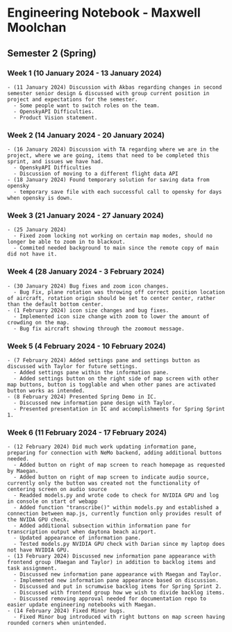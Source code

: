 # Engineering Notebook - Maxwell Moolchan

## Semester 2 (Spring)
### Week 1 (10 January 2024 - 13 January 2024)
    - (11 January 2024) Discussion with Akbas regarding changes in second semester senior design & discussed with group current position in project and expectations for the semester.
      - Some people want to switch roles on the team.
      - OpenskyAPI Difficulties.
      - Product Vision statement.
    
### Week 2 (14 January 2024 - 20 January 2024)
    - (16 January 2024) Discussion with TA regarding where we are in the project, where we are going, items that need to be completed this sprint, and issues we have had.
      - OpenskyAPI Difficulties
      - Discussion of moving to a different flight data API
    - (18 January 2024) Found temporary solution for saving data from opensky
      - temporary save file with each successful call to opensky for days when opensky is down.
### Week 3 (21 January 2024 - 27 January 2024)
    - (25 January 2024) 
      - Fixed zoom locking not working on certain map modes, should no longer be able to zoom in to blackout.
      - Commited needed background to main since the remote copy of main did not have it.
### Week 4 (28 January 2024 - 3 February 2024)
    - (30 January 2024) Bug fixes and zoom icon changes.
      - Bug Fix, plane rotation was throwing off correct position location of aircraft, rotation origin should be set to center center, rather than the default bottom center.
    - (1 February 2024) icon size changes and bug fixes.
      - Implemented icon size change with zoom to lower the amount of crowding on the map.
      - Bug fix aircraft showing through the zoomout message.
### Week 5 (4 February 2024 - 10 February 2024)
    - (7 February 2024) Added settings pane and settings button as discussed with Taylor for future settings.
      - Added settings pane within the information pane.
      - Added settings button on the right side of map screen with other map buttons, button is togglable and when other panes are activated button works as intended.
    - (8 February 2024) Presented Spring Demo in IC.
      - Discussed new information pane design with Taylor.
      - Presented presentation in IC and accomplishments for Spring Sprint 1.
### Week 6 (11 February 2024 - 17 February 2024)
    - (12 February 2024) Did much work updating information pane, preparing for connection with NeMo backend, adding additional buttons needed.
      - Added button on right of map screen to reach homepage as requested by Maegan.
      - Added button on right of map screen to indicate audio source, currently only the button was created not the functionality of centering screen on audio source
      - Readded models.py and wrote code to check for NVIDIA GPU and log in console on start of webapp
      - Added function "transcribe()" within models.py and established a connection between map.js, currently function only provides result of the NVIDA GPU check.
      - Added additional subsection within information pane for transcription output when daytona beach airport.
      - Updated appearance of information pane.
      - Tested models.py NVIDIA GPU check with Darian since my laptop does not have NVIDIA GPU.
    - (13 February 2024) Discussed new information pane appearance with frontend group (Maegan and Taylor) in addition to backlog items and task assignment.
      - Discussed new information pane appearance with Maegan and Taylor.
      - Implemented new information pane appearance based on discussion.
      - Discussed and put in scrumwise backlog items for Spring Sprint 2.
      - Discussed with frontend group how we wish to divide backlog items.
      - Discussed removing approval needed for documentation repo to easier update engineering notebooks with Maegan.
    - (14 February 2024) Fixed Minor bugs.
      - Fixed Minor bug introduced with right buttons on map screen having rounded corners when unintended. 
